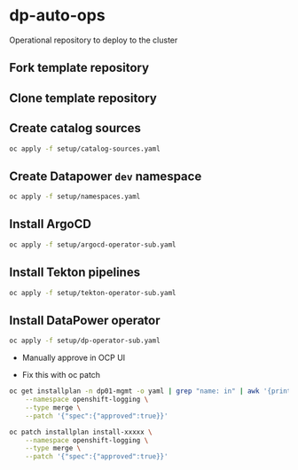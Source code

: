 # dp-auto-ops
Operational repository to deploy to the cluster

## Fork template repository

## Clone template repository

## Create catalog sources

```bash
oc apply -f setup/catalog-sources.yaml
```

## Create Datapower `dev` namespace 

```bash
oc apply -f setup/namespaces.yaml
```

## Install ArgoCD 

```bash
oc apply -f setup/argocd-operator-sub.yaml
```

## Install Tekton pipelines

```bash
oc apply -f setup/tekton-operator-sub.yaml
```

## Install DataPower operator

```bash
oc apply -f setup/dp-operator-sub.yaml
```

* Manually approve in OCP UI

* Fix this with oc patch

```bash
oc get installplan -n dp01-mgmt -o yaml | grep "name: in" | awk '{print$2}' | xarg oc patch installplan install-xxxxx \
    --namespace openshift-logging \
    --type merge \
    --patch '{"spec":{"approved":true}}'

oc patch installplan install-xxxxx \
    --namespace openshift-logging \
    --type merge \
    --patch '{"spec":{"approved":true}}'
```

## 
